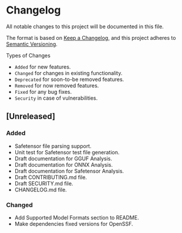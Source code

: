 # Changelog

All notable changes to this project will be documented in this file.

The format is based on [Keep a Changelog](https://keepachangelog.com/en/1.1.0/),
and this project adheres to [Semantic Versioning](https://semver.org/spec/v2.0.0.html).

Types of Changes

- `Added` for new features.  
- `Changed` for changes in existing functionality.  
- `Deprecated` for soon-to-be removed features.  
- `Removed` for now removed features.  
- `Fixed` for any bug fixes.  
- `Security` in case of vulnerabilities.  

## [Unreleased]

### Added

- Safetensor file parsing support.  
- Unit test for Safetensor test file generation.  
- Draft documentation for GGUF Analysis.  
- Draft documentation for ONNX Analysis.  
- Draft documentation for Safetensor Analysis.  
- Draft CONTRIBUTING.md file.  
- Draft SECURITY.md file.  
- CHANGELOG.md file.  

### Changed  

- Add Supported Model Formats section to README.  
- Make dependencies fixed versions for OpenSSF.  
